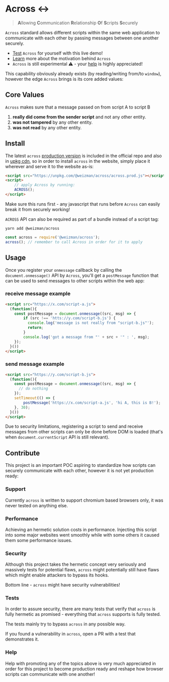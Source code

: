 # Across ↔

> **A**llowing **C**ommunication **R**elationship **O**f **S**cripts **S**ecurely

`Across` standard allows different scripts within the same web application to communicate with each other by passing messages between one another securely.

* [Test](/ACROSS_WEBSITE) `Across` for yourself with this live demo!
* [Learn](/ACROSS_WEBSITE) more about the motivation behind `Across`
* `Across` is still experimental ⚠️ - your [help](#Contribute) is highly appreciated!

This capability obviously already exists (by reading/writing from/to `window`), however the edge `Across` brings 
is its core added values:

## Core Values

`Across` makes sure that a message passed on from script A to script B

1. **really did come from the sender script** and not any other entity.
2. **was not tampered** by any other entity.
3. **was not read** by any other entity.

## Install

The latest `across` [production version](https://raw.githubusercontent.com/weizman/across/main/across.prod.js) is included in the official repo
and also in [upkg cdn](https://unpkg.com/@weizman/across/across.prod.js), so in order to
install `across` in the website, simply place it wherever and serve it to the website as-is:

```html
<script src="https://unpkg.com/@weizman/across/across.prod.js"></script>
<script>
    // apply Across by running:
    ACROSS();
</script>
```

Make sure this runs first - any javascript that runs before `Across` can easily break it from securely working!

`ACROSS` API can also be required as part of a bundle instead of a script tag:

```
yarn add @weizman/across
```

```javascript
const across = require('@weizman/across');
across(); // remember to call Across in order for it to apply
```

## Usage

Once you register your `onmessage` callback by calling the `document.onmessage()` API by `Across`, you'll get a `postMessage` function that can be used to send messages to other scripts within the web app:

### receive message example

```html
<script src="https://x.com/script-a.js">
  (function(){
    const postMessage = document.onmessage((src, msg) => {
        if (src !== 'htts://y.com/script-b.js') {
          console.log('message is not really from "script-b.js"');
          return;
        }
        console.log('got a message from "' + src + '" : ', msg);
    });
  }())
</script>
```

### send message example

```html
<script src="https://y.com/script-b.js">
  (function(){
    const postMessage = document.onmessage((src, msg) => {
      // do nothing    
    });
    setTimeout(() => {
        postMessage('https://x.com/script-a.js', 'hi A, this is B!');
    }, 30);
  }())
</script>
```

Due to security limitations, registering a script to send and receive messages from other scripts can only be done before DOM is loaded (that's when `document.currentScript` API is still relevant).

## Contribute

This project is an important POC aspiring to standardize how scripts can securely communicate 
with each other, however it is not yet production ready:

### Support

Currently `across` is written to support chromium based browsers only, it was
never tested on anything else.

### Performance

Achieving an hermetic solution costs in performance. Injecting this script into some major
websites went smoothly while with some others it caused them some performance issues.

### Security

Although this project takes the hermetic concept very seriously and massively tests for
potential flaws, `across` might potentially still have flaws which might enable attackers
to bypass its hooks.

Bottom line - `across` might have security vulnerabilities!

### Tests

In order to assure security, there are many tests that verify that `across`
is fully hermetic as promised - everything that `across` supports is fully tested.

The tests mainly try to bypass `across` in any possible way.

If you found a vulnerability in `across`, open a PR with a test that demonstrates it.

### Help

Help with promoting any of the topics above is very much appreciated in order for this project
to become production ready and reshape how browser scripts can communicate with one another!
